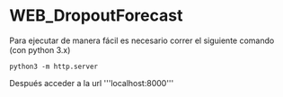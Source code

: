 # WEB_DropoutForecast

Para ejecutar de manera fácil es necesario correr el siguiente comando (con python 3.x)
~~~ 
python3 -m http.server
~~~

Después acceder a la url '''localhost:8000'''